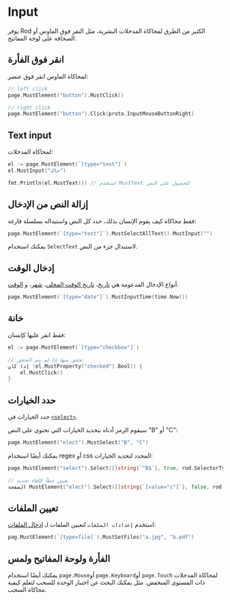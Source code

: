 # Input

يوفر Rod الكثير من الطرق لمحاكاة المدخلات البشرية، مثل النقر فوق الماوس أو الصحافة على لوحة المفاتيح.

## انقر فوق الفأرة

لمحاكاة الماوس انقر فوق عنصر:

```go
// left click
page.MustElement("button").MustClick()

// right click
page.MustElement("button").Click(proto.InputMouseButtonRight)
```

## Text input

لمحاكاة المدخلات:

```go
el := page.MustElement(`[type="text"]`)
el.MustInput("جاك")

fmt.Println(el.MustText()) // استخدم MustText للحصول على النص
```

## إزالة النص من الإدخال

فقط محاكاة كيف يقوم الإنسان بذلك، حدد كل النص واستبداله بسلسلة فارغة:

```go
page.MustElement(`[type="text"]`).MustSelectAllText().MustInput("")
```

يمكنك استخدام `SelectText` لاستبدال جزء من النص.

## إدخال الوقت

أنواع الإدخال المدعومة هي [تاريخ](https://developer.mozilla.org/en-US/docs/Web/HTML/Element/input/date)، [تاريخ الوقت المحلي](https://developer.mozilla.org/en-US/docs/Web/HTML/Element/input/datetime-local)، [شهر](https://developer.mozilla.org/en-US/docs/Web/HTML/Element/input/month)، و [الوقت](https://developer.mozilla.org/en-US/docs/Web/HTML/Element/input/time).

```go
page.MustElement(`[type="date"]`).MustInputTime(time.Now())
```

## خانة

فقط انقر عليها كإنسان:

```go
el := page.MustElement(`[type="checkbox"]`)

// تحقق منها إذا لم يتم التحقق
إذا كان !el.MustProperty("checked").Bool() {
    el.MustClick()
}
```

## حدد الخيارات

حدد الخيارات في [`<select>`](https://developer.mozilla.org/en-US/docs/Web/HTML/Element/select).

سيقوم الرمز أدناه بتحديد الخيارات التي تحتوي على النص "B" أو "C":

```go
page.MustElement("elect").MustSelect("B", "C")
```

يمكنك أيضًا استخدام regex أو css المحدد لتحديد الخيارات:

```go
page.MustElement("select").Select([]string{`^B$`}, true, rod.SelectorTypeRegex)

// تعيين خطأ لإلغاء تحديد
الصفحة MustElement("elect").Select([]string{`[value="c"]`}, false, rod.SelectorTypeCSSSector)
```

## تعيين الملفات

استخدم `إعدادات الملفات` لتعيين الملفات لـ [إدخال الملفات](https://developer.mozilla.org/en-US/docs/Web/HTML/Element/input/file):

```go
pag.MustElement(`[type=file]`).MustSetFiles("a.jpg", "b.pdf")
```

## الفأرة ولوحة المفاتيح ولمس

يمكنك أيضًا استخدام `page.Mouse`أو `page.Keyboard`أو `page.Touch` لمحاكاة المدخلات ذات المستوى المنخفض. مثل يمكنك البحث عن اختبار الوحدة للسحب لتعلم كيفية محاكاة السحب.
